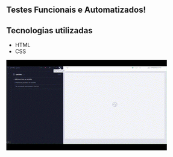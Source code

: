 ## Testes Funcionais e Automatizados!

## Tecnologias utilizadas
- HTML
- CSS

<img src= './cypress/gif/Teste automatizado.gif'>